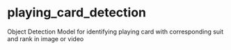 # playing_card_detection
Object Detection Model for identifying playing card with corresponding suit and rank in image or video
